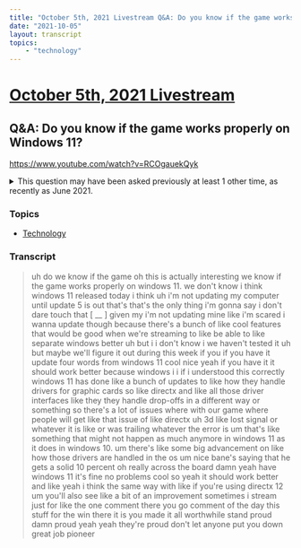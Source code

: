 ```yaml
---
title: "October 5th, 2021 Livestream Q&A: Do you know if the game works properly on Windows 11?"
date: "2021-10-05"
layout: transcript
topics:
    - "technology"
---
```

# [October 5th, 2021 Livestream](../2021-10-05.md)
## Q&A: Do you know if the game works properly on Windows 11?
https://www.youtube.com/watch?v=RCOgauekQyk
<details>
<summary>This question may have been asked previously at least 1 other time, as recently as June 2021.</summary>

* [June 29th, 2021 Livestream Q&A: Windows 11 support?](./yt-klWHGzjUQe4.md) [https://www.youtube.com/watch?v=klWHGzjUQe4](https://www.youtube.com/watch?v=klWHGzjUQe4)
</details>


### Topics
* [Technology](../topics/technology.md)

### Transcript

> uh do we know if the game oh this is actually interesting we know if the game works properly on windows 11. we don't know i think windows 11 released today i think uh i'm not updating my computer until update 5 is out that's that's the only thing i'm gonna say i don't dare touch that [ __ ] given my i'm not updating mine like i'm scared i wanna update though because there's a bunch of like cool features that would be good when we're streaming to like be able to like separate windows better uh but i i don't know i we haven't tested it uh but maybe we'll figure it out during this week if you if you have it update four words from windows 11 cool nice yeah if you have it it should work better because windows i i if i understood this correctly windows 11 has done like a bunch of updates to like how they handle drivers for graphic cards so like directx and like all those driver interfaces like they they handle drop-offs in a different way or something so there's a lot of issues where with our game where people will get like that issue of like directx uh 3d like lost signal or whatever it is like or was trailing whatever the error is um that's like something that might not happen as much anymore in windows 11 as it does in windows 10. um there's like some big advancement on like how those drivers are handled in the os um nice bane's saying that he gets a solid 10 percent oh really across the board damn yeah have windows 11 it's fine no problems cool so yeah it should work better and like yeah i think the same way with like if you're using directx 12 um you'll also see like a bit of an improvement sometimes i stream just for like the one comment there you go comment of the day this stuff for the win there it is you made it all worthwhile stand proud damn proud yeah yeah they're proud don't let anyone put you down great job pioneer
